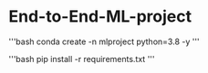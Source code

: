 # End-to-End-ML-project

'''bash
conda create -n mlproject python=3.8 -y
'''

'''bash
pip install -r requirements.txt
'''


 